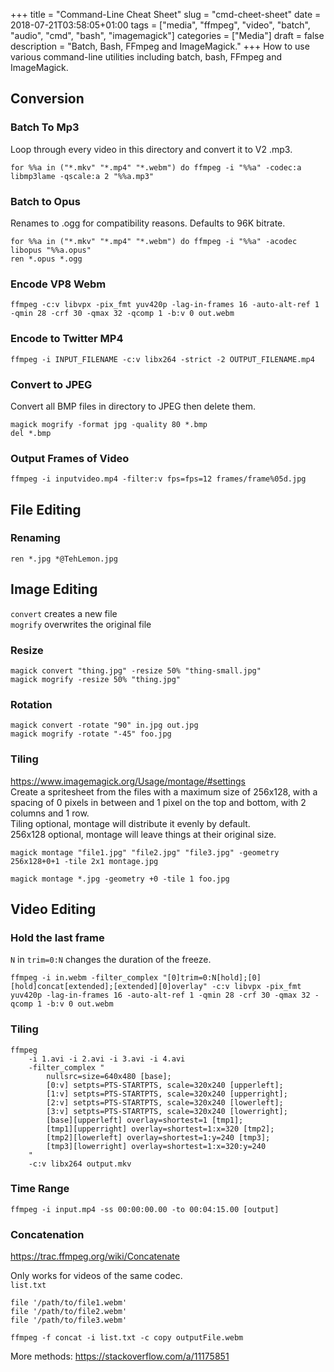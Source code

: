 +++
title = "Command-Line Cheat Sheet"
slug = "cmd-cheet-sheet"
date = 2018-07-21T03:58:05+01:00
tags = ["media", "ffmpeg", "video", "batch", "audio", "cmd", "bash", "imagemagick"]
categories = ["Media"]
draft = false
description = "Batch, Bash, FFmpeg and ImageMagick."
+++
How to use various command-line utilities including batch, bash, FFmpeg and ImageMagick.
<!--more-->

## Conversion

### Batch To Mp3

Loop through every video in this directory and convert it to V2 .mp3.
```
for %%a in ("*.mkv" "*.mp4" "*.webm") do ffmpeg -i "%%a" -codec:a libmp3lame -qscale:a 2 "%%a.mp3"
```

### Batch to Opus

Renames to .ogg for compatibility reasons.
Defaults to 96K bitrate.
```
for %%a in ("*.mkv" "*.mp4" "*.webm") do ffmpeg -i "%%a" -acodec libopus "%%a.opus"
ren *.opus *.ogg
```

### Encode VP8 Webm

```
ffmpeg -c:v libvpx -pix_fmt yuv420p -lag-in-frames 16 -auto-alt-ref 1 -qmin 28 -crf 30 -qmax 32 -qcomp 1 -b:v 0 out.webm
```

### Encode to Twitter MP4

```
ffmpeg -i INPUT_FILENAME -c:v libx264 -strict -2 OUTPUT_FILENAME.mp4
```

### Convert to JPEG

Convert all BMP files in directory to JPEG then delete them.
```
magick mogrify -format jpg -quality 80 *.bmp
del *.bmp
```
### Output Frames of Video

```
ffmpeg -i inputvideo.mp4 -filter:v fps=fps=12 frames/frame%05d.jpg
```

## File Editing

### Renaming

`ren *.jpg *@TehLemon.jpg`

## Image Editing

`convert` creates a new file  
`mogrify` overwrites the original file

### Resize

```
magick convert "thing.jpg" -resize 50% "thing-small.jpg"
magick mogrify -resize 50% "thing.jpg" 
```

### Rotation

```
magick convert -rotate "90" in.jpg out.jpg
magick mogrify -rotate "-45" foo.jpg
```

### Tiling

<https://www.imagemagick.org/Usage/montage/#settings>  
Create a spritesheet from the files with a maximum size of 256x128, with a spacing of 0 pixels in between and 1 pixel on the top and bottom, with 2 columns and 1 row.  
Tiling optional, montage will distribute it evenly by default.  
256x128 optional, montage will leave things at their original size.  

```
magick montage "file1.jpg" "file2.jpg" "file3.jpg" -geometry 256x128+0+1 -tile 2x1 montage.jpg
```
```
magick montage *.jpg -geometry +0 -tile 1 foo.jpg
```

## Video Editing

### Hold the last frame

`N` in `trim=0:N` changes the duration of the freeze.
```
ffmpeg -i in.webm -filter_complex "[0]trim=0:N[hold];[0][hold]concat[extended];[extended][0]overlay" -c:v libvpx -pix_fmt yuv420p -lag-in-frames 16 -auto-alt-ref 1 -qmin 28 -crf 30 -qmax 32 -qcomp 1 -b:v 0 out.webm
```

### Tiling

```
ffmpeg
	-i 1.avi -i 2.avi -i 3.avi -i 4.avi
	-filter_complex "
		nullsrc=size=640x480 [base];
		[0:v] setpts=PTS-STARTPTS, scale=320x240 [upperleft];
		[1:v] setpts=PTS-STARTPTS, scale=320x240 [upperright];
		[2:v] setpts=PTS-STARTPTS, scale=320x240 [lowerleft];
		[3:v] setpts=PTS-STARTPTS, scale=320x240 [lowerright];
		[base][upperleft] overlay=shortest=1 [tmp1];
		[tmp1][upperright] overlay=shortest=1:x=320 [tmp2];
		[tmp2][lowerleft] overlay=shortest=1:y=240 [tmp3];
		[tmp3][lowerright] overlay=shortest=1:x=320:y=240
	"
	-c:v libx264 output.mkv
```

### Time Range

```
ffmpeg -i input.mp4 -ss 00:00:00.00 -to 00:04:15.00 [output]
```

### Concatenation

<https://trac.ffmpeg.org/wiki/Concatenate>  

Only works for videos of the same codec.  
`list.txt`
```
file '/path/to/file1.webm'  
file '/path/to/file2.webm'  
file '/path/to/file3.webm'  
```

`ffmpeg -f concat -i list.txt -c copy outputFile.webm`

More methods: <https://stackoverflow.com/a/11175851>
